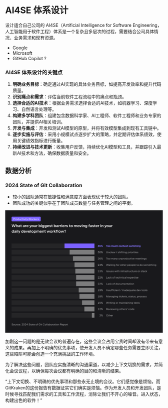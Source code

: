 # AI4SE 体系设计

设计适合自己公司的 AI4SE（Artificial Intelligence for Software
Engineering，人工智能用于软件工程）体系是一个复杂且多层次的过程，需要结合公司具体情况、业务需求和现有资源。

- Google
- Microsoft
- GitHub Copilot ?

### AI4SE 体系设计的关键点

1. **明确业务目标**：确定通过AI实现的具体业务目标，如提高开发效率和提升代码质量。
2. **识别痛点和需求**：评估当前软件工程流程中的痛点和瓶颈。
3. **选择合适的AI技术**：根据业务需求选择合适的AI技术，如机器学习、深度学习、自然语言处理等。
4. **构建多学科团队**：组建包含数据科学家、AI工程师、软件工程师和业务专家的团队，并提供AI相关培训。
5. **开发与集成**：开发和测试AI模型的原型，并将有效模型集成到现有工具链中。
6. **逐步实施与评估**：采用小规模试点逐步扩大的策略，并定期评估体系绩效，使用关键绩效指标进行衡量。
7. **持续改进与技术更新**：收集用户反馈，持续优化AI模型和工具，并跟踪引入最新AI技术和方法，确保数据质量和安全。

## 数据分析

### 2024 State of Git Collaboration

- 较小的团队通常在敏捷性和满意度方面表现优于较大的团队。
- 团队成功的关键似乎在于团队成员数量与任务管理之间的平衡。

![Context Switch](images/context-switch-effort.png)

加剧这一问题的是无效会议的普遍存在，这些会议会占用宝贵时间却没有带来有意义的成果。再加上不明确的优先事项，使开发人员不确定哪些任务需要立即关注，这些陷阱可能会创造一个充满挑战的工作环境。

为了解决这些问题，团队应实施清晰的沟通渠道，以减少上下文切换的需求，并简化会议议程，以确保每次会议都有明确的目的和清晰的结果。

“上下文切换、不明确的优先事项和那些永无止境的会议。它们感觉像是烦恼，而GitKraken的这份报告有数据证实它们确实是烦恼。作为开发人员和开发团队，是时候寻找匹配我们需求的工具和工作流程，消除让我们不开心的噪音。进入状态，构建出色的软件！”


